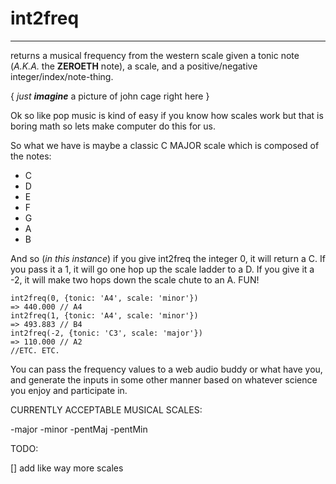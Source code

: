 # int2freq
---------------

returns a musical frequency from the western scale given a tonic note (_A.K.A._ the **ZEROETH** note), a scale, and a positive/negative integer/index/note-thing.

{ _just **imagine**_ a picture of john cage right here }

Ok so like pop music is kind of easy if you know how scales work but that is boring math so lets make computer do this for us.

So what we have is maybe a classic C MAJOR scale which is composed of the notes:

- C
- D
- E
- F
- G
- A
- B

And so (_in this instance_) if you give int2freq the integer 0, it will return a C. If you pass it a 1, it will go one hop up the scale ladder to a D. If you give it a -2, it will make two hops down the scale chute to an A. FUN!

```
int2freq(0, {tonic: 'A4', scale: 'minor'})
=> 440.000 // A4
int2freq(1, {tonic: 'A4', scale: 'minor'})
=> 493.883 // B4
int2freq(-2, {tonic: 'C3', scale: 'major'})
=> 110.000 // A2
//ETC. ETC.
```

You can pass the frequency values to a web audio buddy or what have you, and generate the inputs in some other manner based on whatever science you enjoy and participate in.

CURRENTLY ACCEPTABLE MUSICAL SCALES:

-major
-minor
-pentMaj
-pentMin

TODO:

[] add like way more scales
